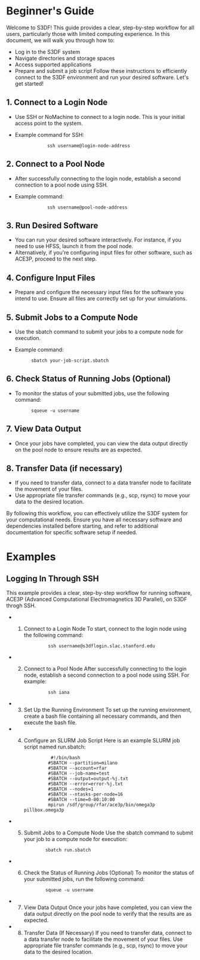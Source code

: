 # Beginner's Guide

Welcome to S3DF! This guide provides a clear, step-by-step workflow for all users, particularly those with limited computing experience. In this document, we will walk you through how to:

- Log in to the S3DF system
- Navigate directories and storage spaces
- Access supported applications
- Prepare and submit a job script
Follow these instructions to efficiently connect to the S3DF environment and run your desired software. Let's get started!
  

## 1. Connect to a Login Node

- Use SSH or NoMachine to connect to a login node. This is your initial access point to the system.
- Example command for SSH:

                  ssh username@login-node-address

## 2. Connect to a Pool Node

- After successfully connecting to the login node, establish a second connection to a pool node using SSH.
- Example command:

                  ssh username@pool-node-address

## 3. Run Desired Software

- You can run your desired software interactively. For instance, if you need to use HFSS, launch it from the pool node.
- Alternatively, if you're configuring input files for other software, such as ACE3P, proceed to the next step.

## 4. Configure Input Files

- Prepare and configure the necessary input files for the software you intend to use. Ensure all files are correctly set up for your simulations.

## 5. Submit Jobs to a Compute Node

- Use the sbatch command to submit your jobs to a compute node for execution.
- Example command:

            sbatch your-job-script.sbatch

## 6. Check Status of Running Jobs (Optional)

- To monitor the status of your submitted jobs, use the following command:
  
            squeue -u username

## 7. View Data Output

 - Once your jobs have completed, you can view the data output directly on the pool node to ensure results are as expected.

## 8. Transfer Data (if necessary)

- If you need to transfer data, connect to a data transfer node to facilitate the movement of your files.
- Use appropriate file transfer commands (e.g., scp, rsync) to move your data to the desired location.


By following this workflow, you can effectively utilize the S3DF system for your computational needs. 
Ensure you have all necessary software and dependencies installed before starting, 
and refer to additional documentation for specific software setup if needed.

# Examples

## Logging In Through SSH

This example provides a clear, step-by-step workflow for running software, ACE3P (Advanced Computational Electromagnetics 3D Parallel), on S3DF throgh SSH. 

- 1. Connect to a Login Node
To start, connect to the login node using the following command:

                  ssh username@s3dflogin.slac.stanford.edu

- 2. Connect to a Pool Node
After successfully connecting to the login node, establish a second connection to a pool node using SSH. For example:

                  ssh iana
     
- 3. Set Up the Running Environment
To set up the running environment, create a bash file containing all necessary commands, and then execute the bash file.

- 4. Configure an SLURM Job Script
Here is an example SLURM job script named run.sbatch:


                   #!/bin/bash
                  #SBATCH --partition=milano
                  #SBATCH --account=rfar
                  #SBATCH --job-name=test
                  #SBATCH --output=output-%j.txt
                  #SBATCH --error=error-%j.txt
                  #SBATCH --nodes=1
                  #SBATCH --ntasks-per-node=16
                  #SBATCH --time=0-00:10:00
                  mpirun /sdf/group/rfar/ace3p/bin/omega3p pillbox.omega3p


 - 5. Submit Jobs to a Compute Node
Use the sbatch command to submit your job to a compute node for execution:

                  sbatch run.sbatch

 - 6. Check the Status of Running Jobs (Optional)
To monitor the status of your submitted jobs, run the following command:

                  squeue -u username

- 7. View Data Output
Once your jobs have completed, you can view the data output directly on the pool node to verify that the results are as expected.

- 8. Transfer Data (If Necessary)
If you need to transfer data, connect to a data transfer node to facilitate the movement of your files. Use appropriate file transfer commands (e.g., scp, rsync) to move your data to the desired location.

